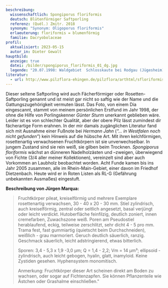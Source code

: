 ```yaml
---
beschreibung:
  wissenschaftlich: Spongiporus floriformis
  deutsch: Blütenförmiger Saftporling
  referenz: (Quél.) Zmitr. 2018
  synonym: "Synonym: Oligoporus floriformis"
  erlaeuterung: floriformis = blumenförmig
  familie: Dacryobolaceae
profil:
  aktualisiert: 2023-05-15
  autor_in: Dieter Gewalt
hauptbild:
  anzeige: true
  datei: /bilder/spongiporus_floriformis_01_dg.jpg
  legende: "20.07.1998: Waldgebiet  Schlosskaute bei Rodgau (Jügesheim) MTB 5919.3.3"
literatur:
  - url: http://www.pilzflora-ehingen.de/pilzflora/arthtml/sfloriformis.php
---
```

Dieser seltene Saftporling wird auch Fächerförmiger oder Rosetten-Saftporling genannt und ist meist gar nicht so saftig wie der Name und die Gattungszugehörigkeit vermuten lässt. Das Foto, von einem Dia eingescannt, stammt von meinem persönlichen Erstfund im Jahr 1998, der ohne die Hilfe von Porlingskenner *Günter Sturm* unerkannt geblieben wäre. Leider ist es von schlechter Qualität, aber der obere Pilz lässt zumindest dir fächerartige Form erahnen. In der mir damals zugänglichen Literatur fand sich mit Ausnahme einer Fußnote bei *Hermann Jahn* (*“… in Westfalen noch nicht gefunden”*) kein Hinweis auf die hübsche Art. Mit ihren kelchförmigen, rosettenartig verwachsenen Fruchtkörpern ist sie unverwechselbar. In jungem Zustand sind sie rein weiß, sie gilben beim Trocknen. *Spongiporus floriformis* wächst an dünneren Nadelholzästen und –zweigen, überwiegend von Fichte (3/4 aller meiner Kollektionen), vereinzelt sind aber auch Vorkommen an Laubholz beobachtet worden. Acht Funde kamen bis ins Jahr 2005 zusammen, alle im Rhein-Main-Gebiet, einer davon im Friedhof Dietzenbach. Heute wird er in Roten Listen als RL-G (Gefährung unbekannten Ausmaßes) eingestuft.

**Beschreibung von Jürgen Marqua:**

> Fruchtkörper pileat, kreiselförmig und mehrere Exemplare rosettenartig verwachsen, 30 - 40 x 20 - 30 mm. Stiel zylindrisch, auch kreiselförmig, zentral oder seitlich angesetzt, basal verjüngt oder leicht verdickt. Hutoberfläche feinfilzig, deutlich zoniert, innen cremefarben, Zuwachszone weiß. Poren am Pseudostiel herablaufend, eckig, teilweise zerschlitzt, sehr dicht 4 - 5 pro mm. Trama fest, fast gummiartig (quietscht beim Durchschneiden), weißlich - grau marmoriert. Geruch deutlich säuerlich, ranzig. Geschmack säuerlich, leicht adstringierend, etwas bitterlich.  
>
> Sporen: 3,4 - 5,3 x 1,9 -3,0 µm; Q = 1,4 - 2,2; Vm = 14 µm³; ellipsoid - zylindrisch, auch leicht gebogen, hyalin, glatt, inamyloid. Keine Zystiden gesehen. Hyphensystem monomitisch.
>
> Anmerkung: Fruchtkörper dieser Art scheinen direkt am Boden zu wachsen, oder sogar auf Fichtenzapfen. Sie können Pflanzenteile wie Ästchen oder Grashalme einschließen."